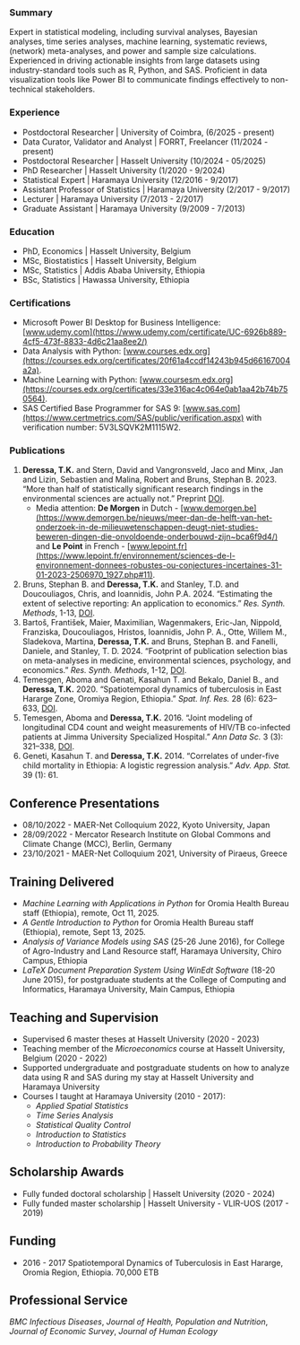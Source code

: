 ### Summary
Expert in statistical modeling, including survival analyses, Bayesian analyses, time series analyses, machine learning, systematic reviews, (network) meta-analyses, and power and sample size calculations. Experienced in driving actionable insights from large datasets using industry-standard tools such as R, Python, and SAS. Proficient in data visualization tools like Power BI to communicate findings effectively to non-technical stakeholders.

### Experience
- Postdoctoral Researcher | University of Coimbra, (6/2025 - present)
- Data Curator, Validator and Analyst | FORRT, Freelancer (11/2024 - present)
- Postdoctoral Researcher | Hasselt University (10/2024 - 05/2025)
- PhD Researcher | Hasselt University (1/2020 - 9/2024)
- Statistical Expert | Haramaya University (12/2016 - 9/2017)
- Assistant Professor of Statistics | Haramaya University (2/2017 - 9/2017)
- Lecturer | Haramaya University (7/2013 - 2/2017)
- Graduate Assistant | Haramaya University (9/2009 - 7/2013)

### Education
- PhD, Economics | Hasselt University, Belgium 
- MSc, Biostatistics | Hasselt University, Belgium 
- MSc, Statistics | Addis Ababa University, Ethiopia 
- BSc, Statistics | Hawassa University, Ethiopia

### Certifications
- Microsoft Power BI Desktop for Business Intelligence: [www.udemy.com](https://www.udemy.com/certificate/UC-6926b889-4cf5-473f-8833-4d6c21aa8ee2/)
- Data Analysis with Python: [www.courses.edx.org](https://courses.edx.org/certificates/20f61a4ccdf14243b945d66167004a2a).
- Machine Learning with Python: [www.coursesm.edx.org](https://courses.edx.org/certificates/33e316ac4c064e0ab1aa42b74b750564).
- SAS Certified Base Programmer for SAS 9: [www.sas.com](https://www.certmetrics.com/SAS/public/verification.aspx) with verification number: 5V3LSQVK2M1115W2.

### Publications
1.  **Deressa, T.K.** and Stern, David and Vangronsveld, Jaco and Minx, Jan and Lizin, Sebastien and Malina, Robert and Bruns, Stephan B. 2023. “More than half of statistically significant research findings in the environmental sciences are actually not.” Preprint [DOI](https://doi.org/10.32942/X24G6Z).
      - Media attention: **De Morgen** in Dutch - [www.demorgen.be](https://www.demorgen.be/nieuws/meer-dan-de-helft-van-het-onderzoek-in-de-milieuwetenschappen-deugt-niet-studies-beweren-dingen-die-onvoldoende-onderbouwd-zijn~bca6f9d4/) and **Le Point** in French - [www.lepoint.fr](https://www.lepoint.fr/environnement/sciences-de-l-environnement-donnees-robustes-ou-conjectures-incertaines-31-01-2023-2506970_1927.php#11).
2. Bruns, Stephan B. and **Deressa, T.K.** and Stanley, T.D. and Doucouliagos, Chris, and Ioannidis, John P.A. 2024. “Estimating the extent of selective reporting: An application to economics.”  _Res. Synth. Methods_, 1-13, [DOI](https://doi:10.1002/jrsm.1711).
3.  Bartoš, František, Maier, Maximilian, Wagenmakers, Eric-Jan, Nippold, Franziska, Doucouliagos, Hristos, Ioannidis, John P. A., Otte, Willem M., Sladekova, Martina, **Deressa, T.K.** and Bruns, Stephan B. and Fanelli, Daniele, and Stanley, T. D. 2024. “Footprint of publication selection bias on meta-analyses in medicine, environmental sciences, psychology, and economics.” _Res. Synth. Methods_, 1-12, [DOI](https://doi.org/10.1002/jrsm.1703).
4.  Temesgen, Aboma and Genati, Kasahun T. and Bekalo, Daniel B., and **Deressa, T.K.** 2020. “Spatiotemporal dynamics of tuberculosis in East Hararge Zone, Oromiya Region, Ethiopia.” _Spat. Inf. Res._ 28 (6): 623–633, [DOI](https://doi.org/10.1007/s41324-020-00319-9).
5.  Temesgen, Aboma and **Deressa, T.K.** 2016. “Joint modeling of longitudinal CD4 count and weight measurements of HIV/TB co-infected patients at Jimma University Specialized Hospital.” _Ann  Data Sc._ 3 (3): 321–338, [DOI](https://doi.org/10.1007/s40745-016-0085-9).
6.  Geneti, Kasahun T. and **Deressa, T.K.** 2014. “Correlates of under-five child mortality in Ethiopia: A logistic regression analysis.” _Adv. App. Stat._ 39 (1): 61.

## Conference Presentations
- 08/10/2022 - MAER-Net Colloquium 2022, Kyoto University, Japan  
- 28/09/2022 -  Mercator Research Institute on Global Commons and Climate Change (MCC), Berlin, Germany
- 23/10/2021 - MAER-Net Colloquium 2021, University of Piraeus, Greece

## Training Delivered
- _Machine Learning with Applications in Python_ for Oromia Health Bureau staff (Ethiopia), remote, Oct 11, 2025.
- _A Gentle Introduction to Python_ for Oromia Health Bureau staff (Ethiopia), remote, Sept 13, 2025.
- _Analysis of Variance Models using SAS_ (25-26 June 2016), for College of Agro-Industry and Land Resource staff, Haramaya University, Chiro Campus, Ethiopia
- _LaTeX Document Preparation System Using WinEdt Software_ (18-20 June 2015), for postgraduate students at the College of Computing and Informatics, Haramaya University, Main Campus, Ethiopia

## Teaching and Supervision
- Supervised 6 master theses at Hasselt University (2020 - 2023)
- Teaching member of the _Microeconomics_ course at Hasselt University, Belgium (2020 - 2022)
- Supported undergraduate and postgraduate students on how to analyze data using R and SAS during my stay at Hasselt University and Haramaya University
- Courses I taught at Haramaya University (2010 - 2017):
   - _Applied Spatial Statistics_
   - _Time Series Analysis_
   - _Statistical Quality Control_
   - _Introduction to Statistics_
   - _Introduction to Probability Theory_

## Scholarship Awards
- Fully funded doctoral scholarship | Hasselt University (2020 - 2024)
- Fully funded master scholarship | Hasselt University - VLIR-UOS (2017 - 2019)

## Funding 
- 2016 - 2017 Spatiotemporal Dynamics of Tuberculosis in East Hararge, Oromia Region, Ethiopia. 70,000 ETB

## Professional Service
_BMC Infectious Diseases_, _Journal of Health, Population and Nutrition_, _Journal of Economic Survey_, _Journal of Human Ecology_


   
   
